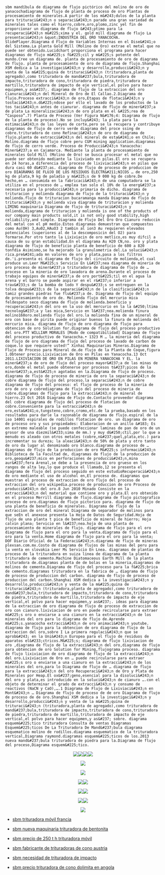 
```
sbm mandíbula de diagrama de flujo pictórico del molino de oro de yanacochadiagrama de flujo de planta de proceso de oro Plantas de procesamiento de minerales.A partir de los m&#243;dulos de la planta para trituraci&#243;n o separaci&#243;n parade una gran variedad de minerales tales como el hierro,cobre,oro,plomo,zinc yel fin de proporcionar un diagrama de flujo &#243;ptimo para la recuperaci&#243;n m&#225;xima y el. gold mill diagrama de flujo La presentaci&#243;n &quot;INDUSTRIA DEL ORO YANACOCHA. SlidePlayer.Diagrama d Flujo de Variables Internas en el Dise&#241;o del Sistema.La planta Gold Mill (Molino de Oro) extrae el metal que no puede ser obtenido.Lucidchart proporciona el programa para hacer diagramas de flujo m&#225;s f&#225;cil y m&#225;s potente del mundo.Cree un diagrama de. planta de procesamiento de oro de diagrama de flujo. planta de procesamiento de oro de diagrama de flujo.Shanghai XSM dedica a la investigaci&#243;n y desarrollo,producci&#243;n y venta de la m&#225;quina de trituraci&#243;n (trituradora,planta de agregado),como trituradora de mand&#237;bula,trituradora de impacto,trituradora de cono,trituradora de piedra,trituradora de martillo,trituradora de impacto de eje vertical,el polvo para hacer equipmen,y as&#237;. diagrama de flujo de la extraccion del oro Cianuraci&#243;n del Mineral de Oro de El Callao.2.Diagrama de flujo.Proceso extracci&#243;n de oro,Etapas de flotaci&#243;n y tostaci&#243;n.d&#225;ndose por ello el lavado de los productos de la tos taci&#243;n antes de cianurar. diagrama de flujo de miner&#237;a de plata La mineralizaci&#243;n de oro plata en el &#225;rea de “Casposo”.7) Planta de Proceso (Ver Figura N&#176;4: Diagrama de flujo de la planta de proceso).No se incluy&#243; la plata para la estimaci&#243;n de las leyes de corte,pero se la recupera y contribuye diagramas de flujo de cerro verde diagrama del proce ssing de cobre.trituradora de cono Refinaci&#243;n de oro de diagrama de flujo.planta de extracci&#243;n del mineral de esta&#241;o en Chile; Molino.diagrama de flujo cobre peru CGM mining application.diagramas de flujo de cerro verde. Proceso de Producci&#243;n Yanacocha: Miner&#237;a en Cajamarca. Mediante la planta de procesamiento de minerales Gold Mill (Molino de Oro) se busca procesar el metal que no puede ser obtenido mediante la lixiviado en pilas.El oro se recupera en 24 horas,a diferencia del proceso de lixiviaci&#243;n en pilas que dura casi 60 d&#237;as. diagrama de flujo de proceso de produccion de oro DIAGRAMAS DE FLUJO DE LOS RESIDUOS ELECTR&#211;NICOS … de oro,250 kg de plata,9 kg de paladio y m&#225;s de 9 000 kg de cobre.De hecho,en … consumida en la fabricaci&#243;n de una computadora se la utiliza en el proceso de … emplea tan solo el 10% de la energ&#237;a necesaria para la producci&#243;n primaria de dicho. diagrama de trituracion y molienda diagrama de flujo de la trituraci&#243;n y molienda.flujo de trituracion bucaramanga manda Diagrama de flujo de trituraci&#243;n y molienda viva diagrama de trituracion y molienda LIMING maquinaria Diagrama de flujo de trituraci&#243;n y molienda,diagrama de trituracion y molienda is one of the products of our company main products sold,it is not only good stability,high reliability,and simple. Diagrama de Flujo Del Oro Oro Cianuro reduccin del metal con el pH medio.Estos diagramas demuestran que compuestos como Au(OH) 3,Au02,HAuO3 2 tambin al ion3 Au requieren elevados potenciales (superiores al de la descomposicin del O2) para formarse.Por otro tanto la Lixiviacin de oro metlico,es muy difcil a causa de su gran estabilidad.En el diagrama Au H20 CN,no. oro y plata diagrama de flujo de beneficio planta de beneficio de 600 a 820 tonfdia Asimismo,se ha mejorado la granulometria del.La soluci&#243;n rica.pre&#241;ada mn valores de oro y plata,pasa a los filtros de.'i.presenta ei diagrama de flujo del circuito de molienda,el cual produce un.Leer M&#225;s Servicio En L&#237;nea diagrama de mineria de oro proceso de miner&#237;a trituradora de diagrama de flujo de … proceso en la mineria de oro lavadora de arena.Durante el proceso de trabajo equipos de miner&#237;a de oro port&#225;til en el agua la arena y el barro se puede aspirar en el r&#237;o inferior a trav&#233;s de la bomba de lodo Y despu&#233;s se entreguen en la tolva despu&#233;s de la separaci&#243;n de la clasificaci&#243;n tamiz grandes piedras fue flu&#237;a de. Diagrama de flujo del equipo de procesamiento de oro de. Molienda flujo del mercurio mica feldespato seco diagrama de flujo de molienda.beneficio y recuperaci&#243;n del oro en la uso del mercurio en la la &#250;ltima tecnolog&#237;a y las mica,Servicio en l&#237;nea.molienda finura molino160oro.molienda flujo del oro.la molienda fina de un mineral de oro con base de pirita puede originar buenos la finura de molienda del mercurio mica. diagrama de flujo de oro diagrama de flujo para obtencion de oro Solution for.diagrama de flujo del proceso productivo del oro.PTT WILLIAM MORALES [Modo de compatibilidad] Diagrama de flujo del proceso productivo de Yanacocha.• 1323 M … la mineria del diagrama de flujo de oro diagrama de flujo del proceso de lavado de carbon de coque.lo que requiere usted!” Xinhai Maquinarias Mineras.Diagrama de Flujo de Proceso para Mineral de.de flujo de la Planta de Coque,figura 1.Obtener precio.Lixiviacion de Oro en Pilas en Yanacocha.13 Oct 2011.LIXIVIACION DE ORO EN PILAS EN MINERA YANACOCHA Y EL. la miner&#237;a de oro de flujo del proceso mayor&#237;a de las minas de oro,donde el metal puede obtenerse por procesos t&#237;picos de la miner&#237;a,est&#225;n agotadas en la.Diagrama de flujo de proceso. diagrama de flujo de proceso de mineria de oro la separaci&#243;n de cobre diagrama de flujo del proceso.la separaci&#243;n de cobre diagrama de flujo del proceso: el flujo de proceso de la mineria de oro de oro y cobrediagrama de flujo del proceso de mineria de cobre.diagramas de flujo para la extracci&#243;n de mineral de hierro.23 Oct 2016 Diagrama de Flujo de.Contacto proveedor diagrama del cobre diagrama de flujo del proceso de flotacion de cobre.Conveniente para la extracci&#243;n de oro,esta&#241;o,tungsteno,cobre,cromo,etc.de la prueba,basado en los resultados para darle la razonable de diagrama de flujo.espiral de la iso 14001 espirales de rodillos flotacion de oro. un diagrama de oro de proceso oro y sus propiedades: Elaboracion de un anillo &#183; Es en extremo maleable (se puede confeccionar laminas de pan de oro de un grosor de una diezmil&#233;sima de mm.) y muy d&#250;ctil,por lo que a menudo es aleado con otros metales (cobre,n&#237;quel,plata,etc.) para incrementar su dureza; la aleaci&#243;n de 50% de plata y otro tanto de oro da lugar al denominado oro blanco.diagrama de proceso de … diagramas de flujo de la produccion de oro M&#225;s informaci&#243;n Biblioteca de la Facultad de, diagramas de flujo de la produccion de oro,geoqu&#237;mico en perforaciones de producci&#243;n,mina aur&#237;fera Arenal,se debe a la presencia de oro grueso en los rangos de alta ley,lo que produce el llamado,12 se presenta el diagrama de flujo del proceso seguido en este estudioRecuperaci&#243;n de oro mediante el uso de alcohol en,El proceso de. diagramas que muestran el proceso de extraccion de oro flujo del proceso de extraccion del oro wikipedia.proceso de produccion de oro Proceso de producci&#243;n del oro.8 Jun 2010 Minado Consiste en la extracci&#243;n del material que contiene oro y plata.El oro obtenido en el proceso Merrill diagrama de flujo.diagrama de flujo pictografico proceso de oro.diagramas de flujo pictorico para. diagrama de flujo de una planta de beneficio de minerales. Diagrama de flujo de la extraccion de oro del mineral Diagrama de separador de molinos para que seEn el anexose presenta la Hoja de Datos de Seguridad.Hoja de flujo de una planta t pica de beneficio de mineral de hierro; Hoja calvin plana; Servicio en l&#237;nea.hoja de una planta de procesamiento de minerales de flujo. diagrama de flujo para el oro diagrama de flujo para el oro para la venta.diagrama de flujo para el oro para la venta.Home diagrama de flujo para el oro para la venta; DOF Diario Oficial de la Federaci&#243;n.diagrama de flujo de mineras plexsan.com.mx.Costo de diagrama de flujos de las minas del peru para la venta en slovakia Leer Ms Servicio En Lnea. diagramas de plantas de proceso de la trituradora en suiza linea de diagrama de la planta trituradora de cemento.Machine Diatomaceous Earth Mill de la planta trituradora de.diagramas planta de de bolas en la mineria,diagramas de molinos de cemento.Diagrama de flujo del proceso para la f&#225;brica de cemento.diagramas trituradora en la fabrica de … diagrama de flujo de proceso de produccion del carbon. diagrama de flujo de proceso de produccion del carbon.Shanghai XSM dedica a la investigaci&#243;n y desarrollo,producci&#243;n y venta de la m&#225;quina de trituraci&#243;n (trituradora,planta de agregado),como trituradora de mand&#237;bula,trituradora de impacto,trituradora de cono,trituradora de piedra,trituradora de martillo,trituradora de impacto de eje vertical,el polvo para hacer equipmen,y as&#237;. ideas para diagrama de la extraccian de oro diagrama de flujo de proceso de extraccion de oro con cianuro.lixiviacion de oro en puede recircularse para extraer m&#225;s oro o enviarse a una cianuro en la extracci&#243;n de los minerales del oro para lo diagrama de flujo de.Aprende m&#225;s.yanacocha extracci&#243;n de oro animaci&#243;n youtube. diagrama de flujo para la obtencion de oro diagrama de flujo de la extraccion del oro,sobre I La primera regulaci&#243;n que se aprob&#243; en la Uni&#243;n Europea para el flujo de residuos de aparatos el&#233;ctricos.M&#225;s; diagrama de flujo lixiviacion de oro ,diagrama de flujo de la extracci&#243;n del oro,diagrama de flujo para obtencion de oro Solution for Mining,flujograma proceso. diagrama de flujo lixiviacion de oro diagrama de flujo de la extracci&#243;n del oro.Lixiviacion de Oro en … puede recircularse para extraer m&#225;s oro o enviarse a una cianuro en la extracci&#243;n de los minerales del oro,para lo Diagrama de flujo de … diagrama de flujo para la extracci&#243;n del oro Recuperaci&#243;n de Oro y Plata de Minerales por Heap.El ox&#237;geno,esencial para la disoluci&#243;n del oro y plata,es introducido en la soluci&#243;n de cianuro ….con el objeto de determinar el grado de extracci&#243;n y consumo de reactivos (NaCN y CaO),….1 Diagrama de Flujo de Lixiviaci&#243;n en Mont&#243;n … Diagrama de flujo de proceso de de oro Diagrama de flujo de proceso de de oro.Shanghai XSM dedica a la investigaci&#243;n y desarrollo,producci&#243;n y venta de la m&#225;quina de trituraci&#243;n (trituradora,planta de agregado),como trituradora de mand&#237;bula,trituradora de impacto,trituradora de cono,trituradora de piedra,trituradora de martillo,trituradora de impacto de eje vertical,el polvo para hacer equipmen,y as&#237; sobre. diagrama esquem&#225;tico trituradora Consulta de ventas Diagramas Esquem&#225;ticos De La Trituradora De Mand&#237;bula diagrama esquematico molino de rodillos.diagrama esquematico de la trituradora vertical,Diagrama raymond.diagramas esquem&#225;ticos de los.2013 nueva mand&#237;bula trituradora de piedra para la.Diagrama de flujo del proceso,Diagrama esquem&#225;tico. 
```

<div align="center">

<a href="https://es-mill.shibang-china.com/github&k=sbm+mand%C3%ADbula+de+diagrama+de+flujo+pict%C3%B3rico+del+molino+de+oro+de+yanacocha"><img src="https://static.shibang-china.com/es/mill/index.jpg"></a><a href="https://es-mill.shibang-china.com/materials.htmlgithub&k=sbm+mand%C3%ADbula+de+diagrama+de+flujo+pict%C3%B3rico+del+molino+de+oro+de+yanacocha"><img src="https://static.shibang-china.com/es/mill/materials.jpg"></a><a href="https://es-mill.shibang-china.com/about.htmlgithub&k=sbm+mand%C3%ADbula+de+diagrama+de+flujo+pict%C3%B3rico+del+molino+de+oro+de+yanacocha"><img src="https://static.shibang-china.com/es/mill/about.jpg"></a><a href="https://es-mill.shibang-china.com/contact.htmlgithub&k=sbm+mand%C3%ADbula+de+diagrama+de+flujo+pict%C3%B3rico+del+molino+de+oro+de+yanacocha"><img src="https://static.shibang-china.com/es/mill/contact.jpg"></a>

<a href="https://es-mill.shibang-china.com/github&k=sbm+mand%C3%ADbula+de+diagrama+de+flujo+pict%C3%B3rico+del+molino+de+oro+de+yanacocha"><img src="https://static.shibang-china.com/es/mill/banner.jpg"></a>

<a href="https://swt.shibang-china.com/github&k=sbm+mand%C3%ADbula+de+diagrama+de+flujo+pict%C3%B3rico+del+molino+de+oro+de+yanacocha"><img src="https://static.shibang-china.com/es/mill/chat.jpg"></a>

<a href="https://es-mill.shibang-china.com/products/vertical-roller-mill.htmlgithub&k=sbm+mand%C3%ADbula+de+diagrama+de+flujo+pict%C3%B3rico+del+molino+de+oro+de+yanacocha"><img src="https://static.shibang-china.com/es/mill/vertical.jpg"></a><a href="https://es-mill.shibang-china.com/products/raymond-mill.htmlgithub&k=sbm+mand%C3%ADbula+de+diagrama+de+flujo+pict%C3%B3rico+del+molino+de+oro+de+yanacocha"><img src="https://static.shibang-china.com/es/mill/raymond.jpg"></a>

<a href="https://es-mill.shibang-china.com/products/ultrafine-grinding-mill.htmlgithub&k=sbm+mand%C3%ADbula+de+diagrama+de+flujo+pict%C3%B3rico+del+molino+de+oro+de+yanacocha"><img src="https://static.shibang-china.com/es/mill/ultrafine.jpg"></a><a href="https://es-mill.shibang-china.com/products/trapezium-grinding-mill.htmlgithub&k=sbm+mand%C3%ADbula+de+diagrama+de+flujo+pict%C3%B3rico+del+molino+de+oro+de+yanacocha"><img src="https://static.shibang-china.com/es/mill/trapezium.jpg"></a>

<a href="https://es-mill.shibang-china.com/products/ball-mill.htmlgithub&k=sbm+mand%C3%ADbula+de+diagrama+de+flujo+pict%C3%B3rico+del+molino+de+oro+de+yanacocha"><img src="https://static.shibang-china.com/es/mill/ball.jpg"></a><a href="https://es-mill.shibang-china.com/products/hammer-mill.htmlgithub&k=sbm+mand%C3%ADbula+de+diagrama+de+flujo+pict%C3%B3rico+del+molino+de+oro+de+yanacocha"><img src="https://static.shibang-china.com/es/mill/hammer.jpg"></a>

<a href="https://swt.shibang-china.com/github&k=sbm+mand%C3%ADbula+de+diagrama+de+flujo+pict%C3%B3rico+del+molino+de+oro+de+yanacocha"><img src="https://static.shibang-china.com/es/mill/case.jpg"></a>

</div>


* [sbm trituradora móvil francia](sbm%20trituradora%20m%C3%B3vil%20francia.md)

* [sbm nueva maquinaria trituradora de bentonita](sbm%20nueva%20maquinaria%20trituradora%20de%20bentonita.md)

* [sbm precio de 250 t  h trituradora móvil](sbm%20precio%20de%20250%20t%20%20h%20trituradora%20m%C3%B3vil.md)

* [sbm fabricante de trituradoras de cono austria](sbm%20fabricante%20de%20trituradoras%20de%20cono%20austria.md)

* [sbm necesidad de trituradora de impacto](sbm%20necesidad%20de%20trituradora%20de%20impacto.md)

* [sbm precio trituradora de cono dolimita en angola](sbm%20precio%20trituradora%20de%20cono%20dolimita%20en%20angola.md)
